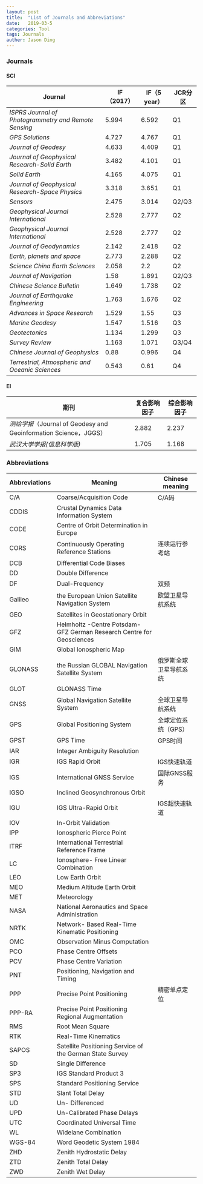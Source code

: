 ```yaml
---
layout: post
title:  "List of Journals and Abbreviations"
date:   2019-03-5
categories: Tool
tags: Journals
auther: Jason Ding
---
```


### Journals

#### SCI

| Journal                                              | IF（2017） | IF（5 year） | JCR分区 |
| ---------------------------------------------------- | ---------- | ------------ | ------- |
| *ISPRS Journal of Photogrammetry and Remote Sensing* | 5.994      | 6.592        | Q1      |
| *GPS Solutions*                                      | 4.727      | 4.767        | Q1      |
| *Journal of Geodesy*                                 | 4.633      | 4.409        | Q1      |
| *Journal of Geophysical Research-Solid Earth*        | 3.482      | 4.101        | Q1      |
| *Solid Earth*                                        | 4.165      | 4.075        | Q1      |
| *Journal of Geophysical Research-Space Physics*      | 3.318      | 3.651        | Q1      |
| *Sensors*                                            | 2.475      | 3.014        | Q2/Q3   |
| *Geophysical Journal International*                  | 2.528      | 2.777        | Q2      |
| *Geophysical Journal International*                  | 2.528      | 2.777        | Q2      |
| *Journal of Geodynamics*                             | 2.142      | 2.418        | Q2      |
| *Earth, planets and space*                           | 2.773      | 2.288        | Q2      |
| *Science China Earth Sciences*                       | 2.058      | 2.2          | Q2      |
| *Journal of Navigation*                              | 1.58       | 1.891        | Q2/Q3   |
| *Chinese Science Bulletin*                           | 1.649      | 1.738        | Q2      |
| *Journal of Earthquake Engineering*                  | 1.763      | 1.676        | Q2      |
| *Advances in Space Research*                         | 1.529      | 1.55         | Q3      |
| *Marine Geodesy*                                     | 1.547      | 1.516        | Q3      |
| *Geotectonics*                                       | 1.134      | 1.299        | Q3      |
| *Survey Review*                                      | 1.163      | 1.071        | Q3/Q4   |
| *Chinese Journal of Geophysics*                      | 0.88       | 0.996        | Q4      |
| *Terrestrial, Atmospheric and Oceanic Sciences*      | 0.543      | 0.61         | Q4      |

#### EI

| 期刊                                                         | 复合影响因子 | 综合影响因子 |
| ------------------------------------------------------------ | ------------ | ------------ |
| *测绘学报*（Journal of Geodesy and Geoinformation Science，JGGS） | 2.882        | 2.237        |
| *武汉大学学报(信息科学版)*                                   | 1.705        | 1.168        |



### Abbreviations

| Abbreviations | Meaning                                                      | Chinese meaning        |
| ------------- | ------------------------------------------------------------ | ---------------------- |
| C/A           | Coarse/Acquisition Code                                      | C/A码                  |
| CDDIS         | Crustal Dynamics Data Information System                     |                        |
| CODE          | Centre of Orbit Determination in Europe                      |                        |
| CORS          | Continuously Operating Reference Stations                    | 连续运行参考站         |
| DCB           | Differential Code Biases                                     |                        |
| DD            | Double Difference                                            |                        |
| DF            | Dual-Frequency                                               | 双频                   |
| Galileo       | the European Union Satellite Navigation System               | 欧盟卫星导航系统       |
| GEO           | Satellites in Geostationary Orbit                            |                        |
| GFZ           | Helmholtz -Centre Potsdam-GFZ German Research Centre for Geosciences |                        |
| GIM           | Global Ionospheric Map                                       |                        |
| GLONASS       | the Russian GLOBAL Navigation Satellite System               | 俄罗斯全球卫星导航系统 |
| GLOT          | GLONASS Time                                                 |                        |
| GNSS          | Global Navigation Satellite System                           | 全球卫星导航系统       |
| GPS           | Global Positioning System                                    | 全球定位系统（GPS）    |
| GPST          | GPS Time                                                     | GPS时间                |
| IAR           | Integer Ambiguity Resolution                                 |                        |
| IGR           | IGS Rapid Orbit                                              | IGS快速轨道            |
| IGS           | International GNSS Service                                   | 国际GNSS服务           |
| IGSO          | Inclined Geosynchronous Orbit                                |                        |
| IGU           | IGS Ultra-Rapid Orbit                                        | IGS超快速轨道          |
| IOV           | In-Orbit Validation                                          |                        |
| IPP           | Ionospheric Pierce Point                                     |                        |
| ITRF          | International Terrestrial Reference Frame                    |                        |
| LC            | Ionosphere- Free Linear Combination                          |                        |
| LEO           | Low Earth Orbit                                              |                        |
| MEO           | Medium Altitude Earth Orbit                                  |                        |
| MET           | Meteorology                                                  |                        |
| NASA          | National Aeronautics and Space Administration                |                        |
| NRTK          | Network- Based Real-Time Kinematic Positioning               |                        |
| OMC           | Observation Minus Computation                                |                        |
| PCO           | Phase Centre Offsets                                         |                        |
| PCV           | Phase Centre Variation                                       |                        |
| PNT           | Positioning, Navigation and Timing                           |                        |
| PPP           | Precise Point Positioning                                    | 精密单点定位           |
| PPP-RA        | Precise Point Positioning Regional Augmentation              |                        |
| RMS           | Root Mean Square                                             |                        |
| RTK           | Real-Time Kinematics                                         |                        |
| SAPOS         | Satellite Positioning Service of the German State Survey     |                        |
| SD            | Single Difference                                            |                        |
| SP3           | IGS Standard Product 3                                       |                        |
| SPS           | Standard Positioning Service                                 |                        |
| STD           | Slant Total Delay                                            |                        |
| UD            | Un- Differenced                                              |                        |
| UPD           | Un-Calibrated Phase Delays                                   |                        |
| UTC           | Coordinated Universal Time                                   |                        |
| WL            | Widelane Combination                                         |                        |
| WGS-84        | Word Geodetic System 1984                                    |                        |
| ZHD           | Zenith Hydrostatic Delay                                     |                        |
| ZTD           | Zenith Total Delay                                           |                        |
| ZWD           | Zenith Wet Delay                                             |                        |

